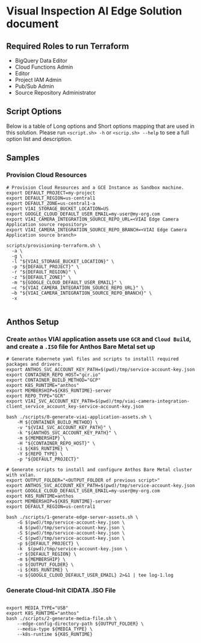 # Visual Inspection AI Edge Solution document

## Required Roles to run Terraform

* BigQuery Data Editor
* Cloud Functions Admin
* Editor
* Project IAM Admin
* Pub/Sub Admin
* Source Repository Administrator

## Script Options

Below is a table of Long options and Short options mapping that are used in this solution. Please run `<script.sh> -h` or `<scrip.sh> --help` to see a full option list and description.


## Samples

### Provision Cloud Resources

```shell
# Provision Cloud Resources and a GCE Instance as Sandbox machine.
export DEFAULT_PROJECT=my-project
export DEFAULT_REGION=us-central1
export DEFAULT_ZONE=us-central1-a
export VIAI_STORAGE_BUCKET_LOCATION=US
export GOOGLE_CLOUD_DEFAULT_USER_EMAIL=my-user@my-org.com
export VIAI_CAMERA_INTEGRATION_SOURCE_REPO_URL=<VIAI Edge Camera Application source repository>
export VIAI_CAMERA_INTEGRATION_SOURCE_REPO_BRANCH=<VIAI Edge Camera Application source branch>

scripts/provisioning-terraform.sh \
  -a \
  -g \
  -l "${VIAI_STORAGE_BUCKET_LOCATION}" \
  -p "${DEFAULT_PROJECT}" \
  -r "${DEFAULT_REGION}" \
  -z "${DEFAULT_ZONE}" \
  -m "${GOOGLE_CLOUD_DEFAULT_USER_EMAIL}" \
  —c "${VIAI_CAMERA_INTEGRATION_SOURCE_REPO_URL}" \
  —b "${VIAI_CAMERA_INTEGRATION_SOURCE_REPO_BRANCH}" \
  -x


```

## Anthos Setup

### Create `anthos` VIAI application assets use `GCR` and `Cloud Build`, and create a `.ISO` file for Anthos Bare Metal set up

```shell
# Generate Kubernete yaml files and scripts to installl required packages and drivers.
export ANTHOS_SVC_ACCOUNT_KEY_PATH=$(pwd)/tmp/service-account-key.json
export CONTAINER_REPO_HOST="gcr.io"
export CONTAINER_BUILD_METHOD="GCP"
export K8S_RUNTIME="anthos"
export MEMBERSHIP=${K8S_RUNTIME}-server
export REPO_TYPE="GCR"
export VIAI_SVC_ACCOUNT_KEY_PATH=$(pwd)/tmp/viai-camera-integration-client_service_account_key-service-account-key.json

bash ./scripts/0-generate-viai-application-assets.sh \
    -M ${CONTAINER_BUILD_METHOD} \
    -v "${VIAI_SVC_ACCOUNT_KEY_PATH}" \
    -k "${ANTHOS_SVC_ACCOUNT_KEY_PATH}" \
    -m ${MEMBERSHIP} \
    -H "${CONTAINER_REPO_HOST}" \
    -i ${K8S_RUNTIME} \
    -Y ${REPO_TYPE} \
    -p "${DEFAULT_PROJECT}"

# Generate scripts to install and configure Anthos Bare Metal cluster with vxlan.
export OUTPUT_FOLDER="<OUTPUT_FOLDER of previous script>"
export ANTHOS_SVC_ACCOUNT_KEY_PATH=$(pwd)/tmp/service-account-key.json
export GOOGLE_CLOUD_DEFAULT_USER_EMAIL=my-user@my-org.com
export K8S_RUNTIME=anthos
export MEMBERSHIP=${K8S_RUNTIME}-server
export DEFAULT_REGION=us-central1

bash ./scripts/1-generate-edge-server-assets.sh \
    -G $(pwd)/tmp/service-account-key.json \
    -A $(pwd)/tmp/service-account-key.json \
    -S $(pwd)/tmp/service-account-key.json \
    -C $(pwd)/tmp/service-account-key.json \
    -p ${DEFAULT_PROJECT} \
    -k  $(pwd)/tmp/service-account-key.json \
    -r ${DEFAULT_REGION} \
    -m ${MEMBERSHIP} \
    -o ${OUTPUT_FOLDER} \
    -i ${K8S_RUNTIME} \
    -u ${GOOGLE_CLOUD_DEFAULT_USER_EMAIL} 2>&1 | tee log-1.log

```

### Generate Cloud-Init CIDATA .ISO File

```shell

export MEDIA_TYPE="USB"
export K8S_RUNTIME="anthos"
bash ./scripts/2-generate-media-file.sh \
    --edge-config-directory-path ${OUTPUT_FOLDER} \
    --media-type ${MEDIA_TYPE} \
    --k8s-runtime ${K8S_RUNTIME}

```
